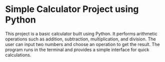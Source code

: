 # Simple Calculator Project using Python  

This project is a basic calculator built using Python. It performs arithmetic operations such as addition, subtraction, multiplication, and division. The user can input two numbers and choose an operation to get the result. The program runs in the terminal and provides a simple interface for quick calculations.
